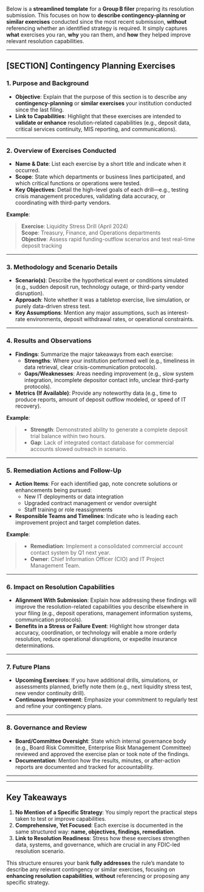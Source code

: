 Below is a **streamlined template** for a **Group B filer** preparing its resolution submission. This focuses on how to **describe contingency-planning or similar exercises** conducted since the most recent submission, **without** referencing whether an identified strategy is required. It simply captures **what** exercises you ran, **why** you ran them, and **how** they helped improve relevant resolution capabilities.

---

## [SECTION] Contingency Planning Exercises

### 1. Purpose and Background
- **Objective**: Explain that the purpose of this section is to describe any **contingency-planning** or **similar exercises** your institution conducted since the last filing.  
- **Link to Capabilities**: Highlight that these exercises are intended to **validate or enhance** resolution-related capabilities (e.g., deposit data, critical services continuity, MIS reporting, and communications).

---

### 2. Overview of Exercises Conducted
- **Name & Date**: List each exercise by a short title and indicate when it occurred.  
- **Scope**: State which departments or business lines participated, and which critical functions or operations were tested.  
- **Key Objectives**: Detail the high-level goals of each drill—e.g., testing crisis management procedures, validating data accuracy, or coordinating with third-party vendors.

**Example**:  
> **Exercise**: Liquidity Stress Drill (April 2024)  
> **Scope**: Treasury, Finance, and Operations departments  
> **Objective**: Assess rapid funding-outflow scenarios and test real-time deposit tracking

---

### 3. Methodology and Scenario Details
- **Scenario(s)**: Describe the hypothetical event or conditions simulated (e.g., sudden deposit run, technology outage, or third-party vendor disruption).  
- **Approach**: Note whether it was a tabletop exercise, live simulation, or purely data-driven stress test.  
- **Key Assumptions**: Mention any major assumptions, such as interest-rate environments, deposit withdrawal rates, or operational constraints.

---

### 4. Results and Observations
- **Findings**: Summarize the major takeaways from each exercise:
  - **Strengths**: Where your institution performed well (e.g., timeliness in data retrieval, clear crisis-communication protocols).  
  - **Gaps/Weaknesses**: Areas needing improvement (e.g., slow system integration, incomplete depositor contact info, unclear third-party protocols).  
- **Metrics (If Available)**: Provide any noteworthy data (e.g., time to produce reports, amount of deposit outflow modeled, or speed of IT recovery).

**Example**:  
> - **Strength**: Demonstrated ability to generate a complete deposit trial balance within two hours.  
> - **Gap**: Lack of integrated contact database for commercial accounts slowed outreach in scenario.

---

### 5. Remediation Actions and Follow-Up
- **Action Items**: For each identified gap, note concrete solutions or enhancements being pursued:
  - New IT deployments or data integration  
  - Upgraded contract management or vendor oversight  
  - Staff training or role reassignments
- **Responsible Teams and Timelines**: Indicate who is leading each improvement project and target completion dates.

**Example**:  
> - **Remediation**: Implement a consolidated commercial account contact system by Q1 next year.  
> - **Owner**: Chief Information Officer (CIO) and IT Project Management Team.

---

### 6. Impact on Resolution Capabilities
- **Alignment With Submission**: Explain how addressing these findings will improve the resolution-related capabilities you describe elsewhere in your filing (e.g., deposit operations, management information systems, communication protocols).  
- **Benefits in a Stress or Failure Event**: Highlight how stronger data accuracy, coordination, or technology will enable a more orderly resolution, reduce operational disruptions, or expedite insurance determinations.

---

### 7. Future Plans
- **Upcoming Exercises**: If you have additional drills, simulations, or assessments planned, briefly note them (e.g., next liquidity stress test, new vendor continuity drill).  
- **Continuous Improvement**: Emphasize your commitment to regularly test and refine your contingency plans.

---

### 8. Governance and Review
- **Board/Committee Oversight**: State which internal governance body (e.g., Board Risk Committee, Enterprise Risk Management Committee) reviewed and approved the exercise plan or took note of the findings.  
- **Documentation**: Mention how the results, minutes, or after-action reports are documented and tracked for accountability.

---



---

## Key Takeaways

1. **No Mention of a Specific Strategy**: You simply report the practical steps taken to test or improve capabilities.  
2. **Comprehensive, Yet Focused**: Each exercise is documented in the same structured way: **name, objectives, findings, remediation**.  
3. **Link to Resolution Readiness**: Stress how these exercises strengthen data, systems, and governance, which are crucial in any FDIC-led resolution scenario.

This structure ensures your bank **fully addresses** the rule’s mandate to describe any relevant contingency or similar exercises, focusing on **enhancing resolution capabilities**, **without** referencing or proposing any specific strategy.
